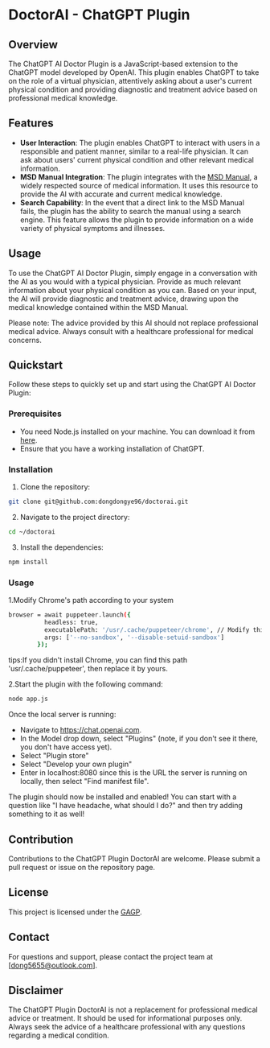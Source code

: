 # DoctorAI - ChatGPT Plugin

## Overview
The ChatGPT AI Doctor Plugin is a JavaScript-based extension to the ChatGPT model developed by OpenAI. This plugin enables ChatGPT to take on the role of a virtual physician, attentively asking about a user's current physical condition and providing diagnostic and treatment advice based on professional medical knowledge.

## Features
- **User Interaction**: The plugin enables ChatGPT to interact with users in a responsible and patient manner, similar to a real-life physician. It can ask about users' current physical condition and other relevant medical information.
- **MSD Manual Integration**: The plugin integrates with the [MSD Manual](https://www.msdmanuals.com/professional), a widely respected source of medical information. It uses this resource to provide the AI with accurate and current medical knowledge.
- **Search Capability**: In the event that a direct link to the MSD Manual fails, the plugin has the ability to search the manual using a search engine. This feature allows the plugin to provide information on a wide variety of physical symptoms and illnesses.

## Usage
To use the ChatGPT AI Doctor Plugin, simply engage in a conversation with the AI as you would with a typical physician. Provide as much relevant information about your physical condition as you can. Based on your input, the AI will provide diagnostic and treatment advice, drawing upon the medical knowledge contained within the MSD Manual.

Please note: The advice provided by this AI should not replace professional medical advice. Always consult with a healthcare professional for medical concerns.

## Quickstart

Follow these steps to quickly set up and start using the ChatGPT AI Doctor Plugin:

### Prerequisites

- You need Node.js installed on your machine. You can download it from [here](https://nodejs.org).
- Ensure that you have a working installation of ChatGPT.

### Installation

1. Clone the repository:
```bash
git clone git@github.com:dongdongye96/doctorai.git
```
2. Navigate to the project directory:
```bash
cd ~/doctorai
```
3. Install the dependencies:
```bash
npm install 
```
### Usage
1.Modify Chrome's path according to your system
```bash
browser = await puppeteer.launch({
          headless: true, 
          executablePath: '/usr/.cache/puppeteer/chrome', // Modify this path according to your system
          args: ['--no-sandbox', '--disable-setuid-sandbox']
        });
```
tips:If you didn't install Chrome, you can find this path 'usr/.cache/puppeteer', then replace it by yours.

2.Start the plugin with the following command:
```bash
node app.js
```
Once the local server is running:

- Navigate to https://chat.openai.com.
- In the Model drop down, select "Plugins" (note, if you don't see it there, you don't have access yet).
- Select "Plugin store"
- Select "Develop your own plugin"
- Enter in localhost:8080 since this is the URL the server is running on locally, then select "Find manifest file".

The plugin should now be installed and enabled! You can start with a question like "I have headache, what should I do?" and then try adding something to it as well!

## Contribution
Contributions to the ChatGPT Plugin DoctorAI are welcome. Please submit a pull request or issue on the repository page.

## License
This project is licensed under the [GAGP](LICENSE).

## Contact
For questions and support, please contact the project team at [dong5655@outlook.com].

## Disclaimer
The ChatGPT Plugin DoctorAI is not a replacement for professional medical advice or treatment. It should be used for informational purposes only. Always seek the advice of a healthcare professional with any questions regarding a medical condition.

